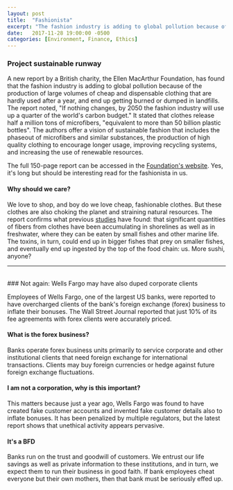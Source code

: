 ```yaml
---
layout: post
title:  "Fashionista"
excerpt: "The fashion industry is adding to global pollution because of large volumes of cheap and dispensible clothing. Employees of Wells Fargo were reported to have overcharged forex clients."
date:   2017-11-28 19:00:00 -0500
categories: [Environment, Finance, Ethics]
---
```


### Project sustainable runway

A new report by a British charity, the Ellen MacArthur Foundation, has found that the fashion industry is adding to global pollution because of the production of large volumes of cheap and dispensable clothing that are hardly used after a year, and end up getting burned or dumped in landfills. The report noted, "If nothing changes, by 2050 the fashion industry will use up a quarter of the world's carbon budget." It stated that clothes release half a million tons of microfibers, "equivalent to more than 50 billion plastic bottles". The authors offer a vision of sustainable fashion that includes the phaseout of microfibers and similar substances, the production of high quality clothing to encourage longer usage, improving recycling systems, and increasing the use of renewable resources.

The full 150-page report can be accessed in the [Foundation's website](https://www.ellenmacarthurfoundation.org/news/one-garbage-truck-of-textiles-wasted-every-second-report-creates-vision-for-change). Yes, it's long but should be interesting read for the fashionista in us.

#### Why should we care?

We love to shop, and boy do we love cheap, fashionable clothes. But these clothes are also choking the planet and straining natural resources. The report confirms what previous [studies](https://www.theguardian.com/environment/2016/jun/20/microfibers-plastic-pollution-oceans-patagonia-synthetic-clothes-microbeads) have found: that significant quantities of fibers from clothes have been accumulating in shorelines as well as in freshwater, where they can be eaten by small fishes and other marine life. The toxins, in turn, could end up in bigger fishes that prey on smaller fishes, and eventually end up ingested by the top of the food chain: us. More sushi, anyone?

* * *
<br />
### Not again: Wells Fargo may have also duped corporate clients

Employees of Wells Fargo, one of the largest US banks, were reported to have overcharged clients of the bank's foreign exchange (forex) business to inflate their bonuses. The Wall Street Journal reported that just 10% of its fee agreements with forex clients were accurately priced.

#### What is the forex business?

Banks operate forex business units primarily to service corporate and other institutional clients that need foreign exchange for international transactions. Clients may buy foreign currencies or hedge against future foreign exchange fluctuations.

#### I am not a corporation, why is this important?

This matters because just a year ago, Wells Fargo was found to have created fake customer accounts and invented fake customer details also to inflate bonuses. It has been penalized by multiple regulators, but the latest report shows that unethical activity appears pervasive.

#### It's a BFD

Banks run on the trust and goodwill of customers. We entrust our life savings as well as private information to these institutions, and in turn, we expect them to run their business in good faith. If bank employees cheat everyone but their own mothers, then that bank must be seriously effed up.

